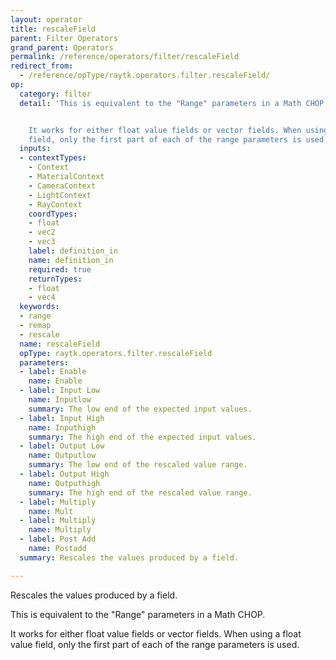 ```yaml
---
layout: operator
title: rescaleField
parent: Filter Operators
grand_parent: Operators
permalink: /reference/operators/filter/rescaleField
redirect_from:
  - /reference/opType/raytk.operators.filter.rescaleField/
op:
  category: filter
  detail: 'This is equivalent to the "Range" parameters in a Math CHOP.


    It works for either float value fields or vector fields. When using a float value
    field, only the first part of each of the range parameters is used.'
  inputs:
  - contextTypes:
    - Context
    - MaterialContext
    - CameraContext
    - LightContext
    - RayContext
    coordTypes:
    - float
    - vec2
    - vec3
    label: definition_in
    name: definition_in
    required: true
    returnTypes:
    - float
    - vec4
  keywords:
  - range
  - remap
  - rescale
  name: rescaleField
  opType: raytk.operators.filter.rescaleField
  parameters:
  - label: Enable
    name: Enable
  - label: Input Low
    name: Inputlow
    summary: The low end of the expected input values.
  - label: Input High
    name: Inputhigh
    summary: The high end of the expected input values.
  - label: Output Low
    name: Outputlow
    summary: The low end of the rescaled value range.
  - label: Output High
    name: Outputhigh
    summary: The high end of the rescaled value range.
  - label: Multiply
    name: Mult
  - label: Multiply
    name: Multiply
  - label: Post Add
    name: Postadd
  summary: Rescales the values produced by a field.

---
```



Rescales the values produced by a field.

This is equivalent to the "Range" parameters in a Math CHOP.

It works for either float value fields or vector fields. When using a float value field, only the first part of each of the range parameters is used.